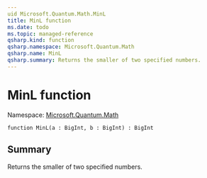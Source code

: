 ```yaml
---
uid Microsoft.Quantum.Math.MinL
title: MinL function
ms.date: todo
ms.topic: managed-reference
qsharp.kind: function
qsharp.namespace: Microsoft.Quantum.Math
qsharp.name: MinL
qsharp.summary: Returns the smaller of two specified numbers.
---
```


# MinL function

Namespace: [Microsoft.Quantum.Math](xref:Microsoft.Quantum.Math)

```qsharp
function MinL(a : BigInt, b : BigInt) : BigInt
```

## Summary
Returns the smaller of two specified numbers.
